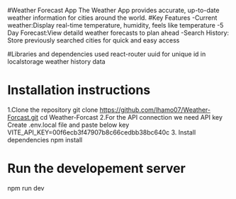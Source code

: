 #Weather Forecast App
The Weather App provides accurate, up-to-date weather information for cities around the world.
#Key Features
-Current weather:Display real-time temperature, humidity, feels like temperature
-5 Day Forecast:View detaild weather forecasts to plan ahead
-Search History: Store previously searched cities for quick and easy access

#Libraries and dependencies used
react-router
uuid for unique id in localstorage weather history data

# Installation instructions

1.Clone the repository
git clone https://github.com/lhamo07/Weather-Forcast.git
cd Weather-Forcast
2.For the API connection we need API key
Create .env.local file and paste below key
VITE_API_KEY=00f6ecb3f47907b8c66cedbb38bc640c 3. Install dependencies
npm install

# Run the developement server

npm run dev
